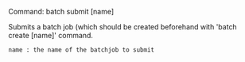 Command:	batch submit [name]

Submits a batch job (which should be created beforehand with 'batch create [name]' command.

    name : the name of the batchjob to submit

